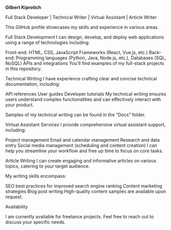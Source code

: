 **Gilbert Kiprotich**

Full Stack Developer | Technical Writer | Virtual Assistant | Article Writer

This GitHub profile showcases my skills and experience in various areas.

Full Stack Development
I can design, develop, and deploy web applications using a range of technologies including:

Front-end: HTML, CSS, JavaScript Frameworks (React, Vue.js, etc.)
Back-end: Programming languages (Python, Java, Node.js, etc.), Databases (SQL, NoSQL)
APIs and integrations
You'll find examples of my full-stack projects in this repository.

Technical Writing
I have experience crafting clear and concise technical documentation, including:

API references
User guides
Developer tutorials
My technical writing ensures users understand complex functionalities and can effectively interact with your product.

Samples of my technical writing can be found in the "Docs" folder.

Virtual Assistant Services
I provide comprehensive virtual assistant support, including:

Project management
Email and calendar management
Research and data entry
Social media management (scheduling and content creation)
I can help you streamline your workflow and free up time to focus on core tasks.

Article Writing
I can create engaging and informative articles on various topics, catering to your target audience.

My writing skills encompass:

SEO best practices for improved search engine ranking
Content marketing strategies
Blog post writing
High-quality content samples are available upon request.

Availability

I am currently available for freelance projects. Feel free to reach out to discuss your specific needs.
